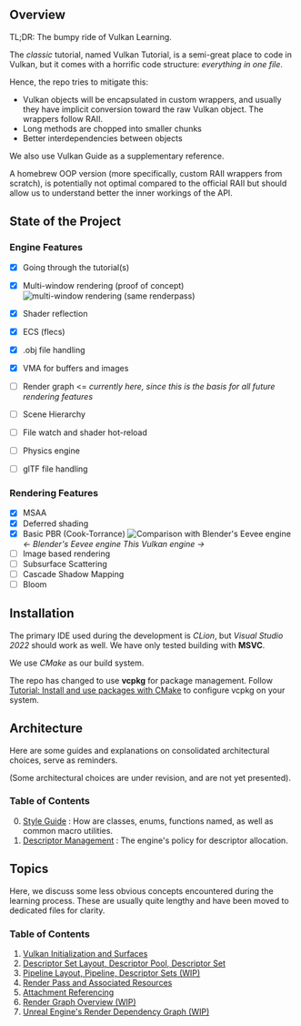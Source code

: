 ## Overview

TL;DR: The bumpy ride of Vulkan Learning.

The *classic* tutorial, named Vulkan Tutorial, is a semi-great place to code in Vulkan, but it comes with a horrific code structure: *everything in one file*.

Hence, the repo tries to mitigate this:

- Vulkan objects will be encapsulated in custom wrappers, and usually they have implicit conversion toward the raw Vulkan object. The wrappers follow RAII.
- Long methods are chopped into smaller chunks
- Better interdependencies between objects

We also use Vulkan Guide as a supplementary reference.

A homebrew OOP version (more specifically, custom RAII wrappers from scratch), is potentially not optimal compared to the official RAII but should allow us to understand better the inner workings of the API.

## State of the Project

### Engine Features
- [X] Going through the tutorial(s)
- [X] Multi-window rendering (proof of concept)
![multi-window rendering (same renderpass)](https://github.com/user-attachments/assets/26518b13-2121-4658-9564-cda472b0c583)

- [X] Shader reflection
- [X] ECS (flecs)
- [X] .obj file handling
- [X] VMA for buffers and images
- [ ] Render graph  <= *currently here, since this is the basis for all future rendering features*
- [ ] Scene Hierarchy
- [ ] File watch and shader hot-reload
- [ ] Physics engine
- [ ] glTF file handling

### Rendering Features
- [X] MSAA
- [X] Deferred shading
- [X] Basic PBR (Cook-Torrance)
![Comparison with Blender's Eevee engine](https://github.com/user-attachments/assets/174d73ce-c886-4c35-806b-008e599c0bb5)
*<- Blender's Eevee engine          This Vulkan engine ->*
- [ ] Image based rendering
- [ ] Subsurface Scattering
- [ ] Cascade Shadow Mapping
- [ ] Bloom

## Installation

The primary IDE used during the development is *CLion*, but *Visual Studio 2022* should work as well. We have only tested building with **MSVC**.

We use *CMake* as our build system.

The repo has changed to use **vcpkg** for package management. Follow [Tutorial: Install and use packages with CMake](https://learn.microsoft.com/en-us/vcpkg/get_started/get-started?pivots=shell-powershell) to configure vcpkg on your system.

## Architecture

Here are some guides and explanations on consolidated architectural choices, serve as reminders.

(Some architectural choices are under revision, and are not yet presented).

### Table of Contents

0.  [Style Guide](documentations/engine/Style-Guide.md) : How are classes, enums, functions named, as well as common macro utilities.
1.  [Descriptor Management](documentations/engine/Descriptor-Management.md) : The engine's policy for descriptor allocation.

## Topics

Here, we discuss some less obvious concepts encountered during the learning process. These are usually quite lengthy and have been moved to dedicated files for clarity.

### Table of Contents

1.  [Vulkan Initialization and Surfaces](documentations/articles/Vulkan-Surfaces-and-Init.md)
2.  [Descriptor Set Layout, Descriptor Pool, Descriptor Set](documentations/articles/Descriptor-Management.md)
3.  [Pipeline Layout, Pipeline, Descriptor Sets  (WIP)](documentations/articles/Pipeline-Management.md)
4.  [Render Pass and Associated Resources](documentations/articles/RenderPass-Resource-Management.md)
5.  [Attachment Referencing](documentations/articles/Attachment-Referencing.md)
6.  [Render Graph Overview (WIP)](documentations/articles/Granite-Render-Graph.md)
7.  [Unreal Engine's Render Dependency Graph (WIP)](documentations/articles/UnrealEngine-RDG.md)



